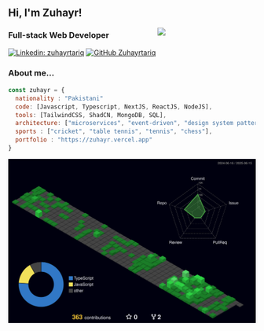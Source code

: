 <h2> Hi, I'm Zuhayr! </h2>
<img align='right' src="https://media4.giphy.com/media/v1.Y2lkPTc5MGI3NjExZHU4Z3BmdmJvcmY2emViaGg2cm1lYW83YnhuenhpMThpNXg4azVkcyZlcD12MV9pbnRlcm5hbF9naWZfYnlfaWQmY3Q9Zw/78XCFBGOlS6keY1Bil/giphy.gif" width="200">

### Full-stack Web Developer 

[![Linkedin: zuhayrtariq](https://img.shields.io/badge/-zuhayrtariq-blue?style=flat-square&logo=Linkedin&logoColor=white&link=https://www.linkedin.com/in/zuhayrtariq/)](https://www.linkedin.com/in/zuhayrtariq/)
[![GitHub Zuhayrtariq](https://img.shields.io/github/followers/zuhayrtariq?label=follow&style=social)](https://github.com/zuhayrtariq)


### About me...  

```javascript
const zuhayr = {
  nationality : "Pakistani"
  code: [Javascript, Typescript, NextJS, ReactJS, NodeJS],
  tools: [TailwindCSS, ShadCN, MongoDB, SQL],
  architecture: ["microservices", "event-driven", "design system pattern"],
  sports : ["cricket", "table tennis", "tennis", "chess"],
  portfolio : "https://zuhayr.vercel.app"
}
```
![](./profile-3d-contrib/profile-night-green.svg)
